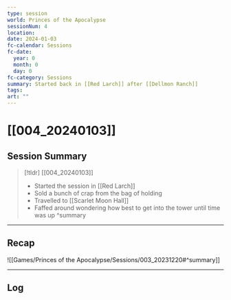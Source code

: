 ```yaml
---
type: session
world: Princes of the Apocalypse
sessionNum: 4
location: 
date: 2024-01-03
fc-calendar: Sessions
fc-date:
  year: 0
  month: 0
  day: 0
fc-category: Sessions
summary: Started back in [[Red Larch]] after [[Dellmon Ranch]]
tags: 
art: ""
---
```

# [[004_20240103]]

## Session Summary

 > [!tldr] [[004_20240103]]
 > - Started the session in [[Red Larch]]
 > - Sold a bunch of crap from the bag of holding
 > - Travelled to [[Scarlet Moon Hall]]
 > - Faffed around wondering how best to get into the tower until time was up
>  ^summary

---

## Recap

![[Games/Princes of the Apocalypse/Sessions/003_20231220#^summary]]


---

## Log

